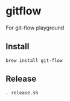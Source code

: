 # gitflow

For git-flow playground

## Install
```shell
brew install git-flow
```

## Release
```shell
. release.sh
```